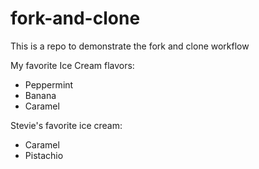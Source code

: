 # fork-and-clone

This is a repo to demonstrate the fork and clone workflow

My favorite Ice Cream flavors:
- Peppermint
- Banana
- Caramel

Stevie's favorite ice cream:
- Caramel
- Pistachio

